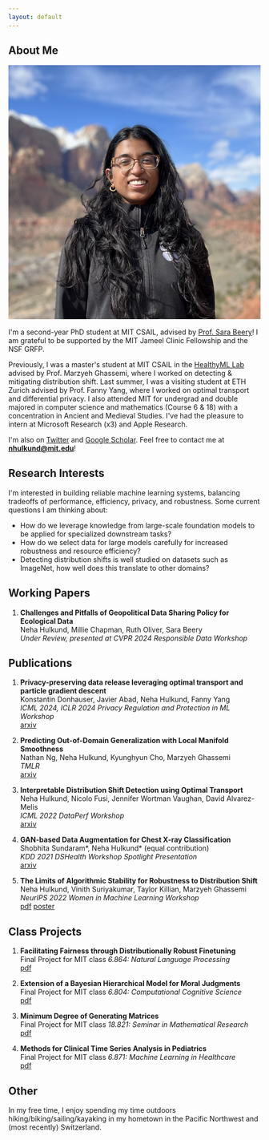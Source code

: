 ```yaml
---
layout: default
---
```


## About Me

<img class="profile-picture" src="prof_utah_2.png">

I'm a second-year PhD student at MIT CSAIL, advised by [Prof. Sara Beery](https://beerys.github.io)! I am grateful to be supported by the MIT Jameel Clinic Fellowship and the NSF GRFP.

Previously, I was a master's student at MIT CSAIL in the [HealthyML Lab](https://healthyml.org) advised by Prof. Marzyeh Ghassemi, where I worked on detecting & mitigating distribution shift. Last summer, I was a visiting student at ETH Zurich advised by Prof. Fanny Yang, where I worked on optimal transport and differential privacy. I also attended MIT for undergrad and double majored in computer science and mathematics (Course 6 & 18) with a concentration in Ancient and Medieval Studies. I've had the pleasure to intern at Microsoft Research (x3) and Apple Research. 

I'm also on [Twitter](https://twitter.com/NHulkund) and [Google Scholar](https://scholar.google.com/citations?user=MzRVTNoAAAAJ&hl=en). Feel free to contact me at **nhulkund@mit.edu**! 

## Research Interests

I'm interested in building reliable machine learning systems, balancing tradeoffs of performance, efficiency, privacy, and robustness. Some current questions I am thinking about:
- How do we leverage knowledge from large-scale foundation models to be applied for specialized downstream tasks?
- How do we select data for large models carefully for increased robustness and resource efficiency?
- Detecting distribution shifts is well studied on datasets such as ImageNet, how well does this translate to other domains?

## Working Papers
1. **Challenges and Pitfalls of Geopolitical Data Sharing Policy for Ecological Data**\
Neha Hulkund, Millie Chapman, Ruth Oliver, Sara Beery \
*Under Review, presented at CVPR 2024 Responsible Data Workshop*

## Publications

1. **Privacy-preserving data release leveraging optimal transport and particle gradient descent**\
Konstantin Donhauser, Javier Abad, Neha Hulkund, Fanny Yang \
*ICML 2024, ICLR 2024 Privacy Regulation and Protection in ML Workshop* \
[arxiv](https://arxiv.org/abs/2401.17823)

2. **Predicting Out-of-Domain Generalization with Local Manifold Smoothness**\
Nathan Ng, Neha Hulkund, Kyunghyun Cho, Marzyeh Ghassemi \
*TMLR*\
[arxiv](https://openreview.net/pdf?id=jYkWdJzTwn)

3. **Interpretable Distribution Shift Detection using Optimal Transport**\
Neha Hulkund, Nicolo Fusi, Jennifer Wortman Vaughan, David Alvarez-Melis \
*ICML 2022 DataPerf Workshop* \
[arxiv](https://arxiv.org/pdf/2208.02896.pdf)

4. **GAN-based Data Augmentation for Chest X-ray Classification**\
Shobhita Sundaram\*, Neha Hulkund\* (equal contribution)\
*KDD 2021 DSHealth Workshop Spotlight Presentation*\
[arxiv](https://arxiv.org/pdf/2107.02970.pdf)

5. **The Limits of Algorithmic Stability for Robustness to Distribution Shift** \
Neha Hulkund, Vinith Suriyakumar, Taylor Killian, Marzyeh Ghassemi\
*NeurIPS 2022 Women in Machine Learning Workshop* \
[pdf](https://drive.google.com/file/d/1J8NJZJJv_lEI-bS6WqQHMNPTjwODvbBY/view?usp=sharing)
[poster](https://drive.google.com/file/d/1S1W2BL_NpgCNgbSkugarDmj5iFMF7EhD/view?usp=share_link)

## Class Projects
1. **Facilitating Fairness through Distributionally Robust Finetuning**\
Final Project for MIT class *6.864: Natural Language Processing*\
[pdf](https://drive.google.com/file/d/14T0o401LiZr772WwZkGg2Mf-Mt7m8Vjx/view?usp=share_link)

2. **Extension of a Bayesian Hierarchical Model for Moral Judgments**\
Final Project for MIT class *6.804: Computational Cognitive Science*\
[pdf](https://drive.google.com/file/d/1f0UMBvd9_rlW5LJxU9tn2UXnBRywyOKH/view?usp=sharing)

3. **Minimum Degree of Generating Matrices**\
Final Project for MIT class *18.821: Seminar in Mathematical Research*\
[pdf](https://drive.google.com/file/d/12xdOv5r0wrc9y5k3k1_rHAKYShrORQ4j/view?usp=sharing)

4. **Methods for Clinical Time Series Analysis in Pediatrics**\
Final Project for MIT class *6.871: Machine Learning in Healthcare*\
[pdf](https://drive.google.com/file/d/1OwCuu6WlETLEwfqDormRkT87XkeiYt6k/view?usp=sharing)

## Other
In my free time, I enjoy spending my time outdoors 
hiking/biking/sailing/kayaking in my hometown in the Pacific Northwest and (most 
recently) Switzerland. 

<!-- This is a [link](http://google.com). Something *italics* and something **bold**.

Here is a table

Year | Award | Category
-----|-------|--------
2014 | Emmy  | Won Outstanding Lead Actor in a miniseries or a movie
2015 | BAFTA | Nominated for Best Leading Actor for Sherlock
2014 | Satellite | Won Best Actor miniseries or television film

Here is a horizontal rule

---

Here is a blockquote

> To a great mind, nothing is little -->

